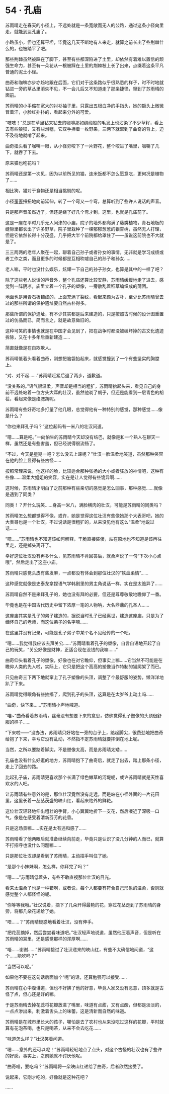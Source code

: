 # 54 · 孔庙

苏雨晴走在春天的小径上，不远处就是一条宽敞而无人的公路，通过这条小径向里走，就能到达孔庙了。

小路虽小，但也还算平坦，毕竟这几天不断地有人来走，就算之前长出了些荆棘什么的，也被踏平了吧。

那些荆棘虽然被踩在了脚下，甚至有些都深陷进了土里，却依然有着难以置信的顽强生命力，甚至有一朵花从一根被踩在土里的荆棘枝上长了出来，点缀着这条平凡普通的泥土小径。

曲奇和咖啡亦步亦趋地跟在后面，它们对于这条路似乎很熟悉的样子，时不时地就钻进一旁的草丛里消失不见，不一会儿后又不知道走了那条捷径，窜到了苏雨晴的面前。

苏雨晴的小手缩在宽大的衬衫袖子里，只露出五根白净的手指头，她的额头上微微冒着汗，小脸红扑扑的，看起来分外的可爱。

“吱吱！”总是在草里钻来钻去的咖啡那如绸缎般的毛发上也沾染了不少草籽，看上去有些狼狈，又有些滑稽，它双手捧着一枚野果，三两下就窜到了曲奇的背上，迫不及待地就啃了起来。

曲奇扭头看了咖啡一眼，从小径旁咬下了一片野花，整个咬进了嘴里，咀嚼了几下，就吞了下去。

原来猫也吃花吗？

苏雨晴还是第一次见，因为以前所见的猫，连米饭都不怎么愿意吃，更何况是植物了……

相比狗，猫对于食物还是相当挑剔的呢。

小径歪歪扭扭地向前延伸，转了一个弯又一个弯，总算听到了些许人说话的声音。

只是那声音虽然近了，但还是绕了好几个弯才到，这里，也就是孔庙前了。

这是一座在平时几乎无人问津的小庙，院子的墙外都爬满了藤类植物，青石地板的缝隙里都长出了许多野草，院子里栽种了一棵郁郁葱葱的银杏树，虽然无人打理，但是它依然长得十分茂盛，几乎把大半个前院都给罩住了——虽说这前院也不大就是了。

三三两两的老年人聚在一起，聊着自己孙子或者孙女的事情，无非就是学习成绩或者工作之类，而且更多的时候都是互相吹嘘自己的孙子和孙女……

老人嘛，平时也没什么娱乐，炫耀一下自己的孙子孙女，也算是其中的一样了吧？

除了这些老人说话的声音外，整个孔庙还算比较安静，苏雨晴缓缓地走了进去，感觉到一阵阴凉，庙里立着一个孔子的塑像，一旁散乱着稻草编织成的蒲团。

地面也是用青石板铺成的，上面充满了裂纹，看起来颇为古朴，至少比苏雨晴曾去过的那些所谓的保护遗址要自然古朴得多。

那些所谓的保护遗址，有不少其实都是后来建造的，只是按照古时候的设计图重置过的仿品而已，简而言之，就是故意做旧的。

这种可笑的事情也就是在中国才会见到了，把在战争时都没被破坏掉的古文化遗迹拆除，又在十多年后重新建造……

简直就像是在自欺欺人。

苏雨晴低着头看着曲奇，刚想把脑袋抬起来，就感觉撞到了一个有些坚实的胸膛上。

“对、对不起……”苏雨晴赶紧后退了两步，道歉道。

“没关系的。”语气很温柔，声音却是相当的粗犷，苏雨晴抬起头来，看见自己的身前不远处站着一位方头大耳的壮汉，虽然他剃了胡子，但还是能看到一层青色的胡茬，看起来像是络腮胡呢。

苏雨晴有些好奇地多打量了他几眼，总觉得他有一种特别的感觉，那种感觉……像是什么？

“你也来拜孔子吗？”这位起码有一米八的壮汉问道。

“嗯……算是吧。”一向怕生的苏雨晴今天却没有结巴，就像是和一个熟人在聊天一样，虽然还是有些害羞，但已经说得很流畅了。

“不过，今天是星期一吧？怎么没去上课呢？”壮汉一脸温柔地笑道，虽然那种笑容在他的脸上显得有些古怪……

按照常理来说，他这样的脸，比较适合那种张扬的大小或者狂放的神情吧，这种有些像……温柔大姐姐的笑容，实在是让人觉得有些诡异啊……

这时候，苏雨晴才明白了之前那种有些亲切的感觉是怎么回事，那种感觉……就像是遇到了同类？

同类！？开什么玩笑……身高一米八，满脸横肉的壮汉，可能是苏雨晴的同类吗？

苏雨晴怎么想都觉得不像，或许，她是觉得这位壮汉有些像她那个大表哥吧，她的大表哥也是一个壮汉，不过说话是很粗犷的，从来没见他有这么“温柔”地说过话……

“嗯……”苏雨晴也不知道该如何解释，干脆直接装傻，站在原地也不知道是该再往里走，还是掉头离开了。

幸好这位壮汉没有再多什么，见苏雨晴不肯回答后，就柔声说了一句“下次小心点哦”，然后走出了这座小庙。

苏雨晴只感觉头皮有些发麻，一点都没有体会到那位壮汉的“铁血柔情”……

这种感觉就像是史泰龙拿捏语气学韩剧里的男主角说话一样，实在是太诡异了……

苏雨晴自然不是来拜孔子的，她也没有拜的必要，但还是尊尊敬敬地瞻仰了一番。

毕竟也是在中国古代历史中留下浓厚一笔的人物呐，大名鼎鼎的孔圣人……

这座庙其实是孔子的弟子建造的，据说当时孔子已经离世，建造这座庙，只是为了缅怀自己的老师，而这位弟子的名字嘛……

在这里并没有记录，可能是孔子弟子中某个名不见经传的一个吧。

“嗯……我觉得我应该去拜关公……”苏雨晴看着孔子的塑像，自言自语地开起了自己的玩笑，“关公好像是财神，正适合现在没钱的我嘛……”

曲奇仰头看着孔子的塑像，好像也在对它瞻仰，但事实上嘛……它当然不可能是在瞻仰人类的先人啦，实际上，它只是把这个高高的塑像当作特制的猫爬架了而已。

只见曲奇三下两下地就窜上了孔子塑像的头顶，调整了个最舒服的姿势，懒洋洋地趴了下来。

苏雨晴觉得眼角有些抽搐了，爬到孔子的头顶，这算是在太岁爷上动土吗……

“曲奇，快下来……”苏雨晴小声地喊道。

“喵~”曲奇看着苏雨晴，丝毫没有想要下来的意思，仿佛觉得孔子塑像的头顶很舒服的样子……

“下来啦——”没办法，苏雨晴只好站在一旁的台子上，踮起脚尖，很费劲地把曲奇给抱了下来，幸亏它没有乱动，不然指不定苏雨晴就要摔倒在地上呢。

当然，之所以要踮着脚尖，不是塑像太高，而是苏雨晴太矮……

孔庙也没有什么好逛的地方，苏雨晴抱下了曲奇后，就走了出去，踏上那条小径，走上了回去的路。

比起孔子庙，苏雨晴更喜欢那个长满了绿色嫩草的河堤呢，或许苏雨晴就是天性喜欢水的人吧。

让苏雨晴有些意外的是，那位壮汉竟然没有走远，而是站在小径外面的一片花田里，这里长着一丛丛茂盛的映山红，看起来格外的鲜艳。

这位壮汉轻轻地伸出粗壮的手臂，小心翼翼地折下一支花，然后凑近了深吸一口气，像是在感受着清新芬芳的花香。

只是这场景嘛……实在是太有违和感了……

苏雨晴看了他两眼后就准备继续向前走，毕竟只是认识了没几分钟的人而已，就算不打招呼也没什么问题嘛……

只是那位壮汉却是看到了苏雨晴，主动招手叫住了她。

“是那个小妹妹啊，怎么样，你拜完了吗？”

“嗯……”苏雨晴低着头，有些不敢直视那位壮汉的目光。

看来太温柔了也是一种错啊，或者说，每个人都要有符合自己形象的温柔，否则就感觉整个人都怪怪的呢。

“你等等我哦。”壮汉说着，摘下了几朵开得最艳的花，穿过花丛走到了苏雨晴的身旁，将那几朵花递给了她。

“唔……？”苏雨晴疑惑地看着壮汉，没有伸手。

“把花蕊摘掉，然后尝尝看味道吧。”壮汉轻声地说道，虽然他压着声音，但是听在苏雨晴的耳里，还是感觉那样的浑厚啊……

“唔……谢谢……”苏雨晴接过了壮汉递来的映山红，有些不太确信地问道，“这个……能吃吗？”

“当然可以呢。”

如果他不要在这句话后面加个“呢”的话，还算勉强可以接受……

苏雨晴在心中腹诽道，但也不好拂了他的好意，毕竟人家又没有恶意，顶多就是古怪了点，但心还是好的嘛。

于是苏雨晴去掉花蕊将花瓣放进了嘴里，味道有点甜，又有点酸，但都是淡淡的，一点点渗出来，刺激着舌头上的味蕾，这是清新而自然的味道。

苏雨晴是在城市里长大的孩子，哪怕是去了农村也从来没吃过这样的花瓣，平时就算有花泡茶喝，也只是喝茶，从来不会去吃花……

“味道怎么样？”壮汉笑着问道。

“嗯……意外的还可以呢！”苏雨晴轻轻地点了点头，对这个古怪的壮汉也有了些许的好感，事实上，之前她就不讨厌他呢。

“曲奇喵，要吃吗？”苏雨晴将一朵映山红递给了曲奇，后者欣然接受了。

说起来，它刚才吃的，好像就是这种花吧？

……
